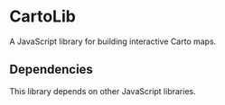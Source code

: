 # CartoLib
A JavaScript library for building interactive Carto maps.

## Dependencies

This library depends on other JavaScript libraries.